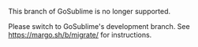 This branch of GoSublime is no longer supported.

Please switch to GoSublime's development branch.
See https://margo.sh/b/migrate/ for instructions.
